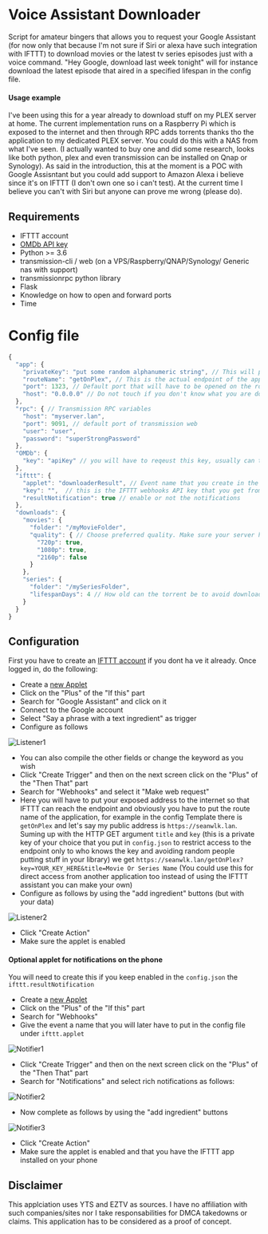 # Voice Assistant Downloader

Script for amateur bingers that allows you to request your Google Assistant (for now only that because I'm not sure if Siri or alexa have such integration with IFTTT) to download movies or the latest tv series episodes just with a voice command.
"Hey Google, download last week tonight" will for instance download the latest episode that aired in a specified lifespan in the config file.

#### Usage example

I've been using this for a year already to download stuff on my PLEX server at home. The current implementation runs on a Raspberry Pi which is exposed to the internet and then through RPC adds torrents thanks tho the application to my dedicated PLEX server. You could do this with a NAS from what I've seen. (I actually wanted to buy one and did some research, looks like both python, plex and even transmission can be installed on Qnap or Synology).
As said in the introduction, this at the moment is a POC with Google Assisntant but you could add support to Amazon Alexa i believe since it's on IFTTT (I don't own one so i can't test). At the current time I believe you can't with Siri but anyone can prove me wrong (please do).

## Requirements
- IFTTT account
- [OMDb API key](http://www.omdbapi.com/apikey.aspx)
- Python >= 3.6
- transmission-cli / web (on a VPS/Raspberry/QNAP/Synology/ Generic nas with support)
- transmissionrpc python library
- Flask
- Knowledge on how to open and forward ports
- Time

# Config file
```js
{
  "app": {
    "privateKey": "put some random alphanumeric string", // This will prevent for malicious users to add torrents on your behalf without being authorized but just knowing the endpoint
    "routeName": "getOnPlex", // This is the actual endpoint of the application
    "port": 1323, // Default port that will have to be opened on the router and forwarded to your application server
    "host": "0.0.0.0" // Do not touch if you don't know what you are doing
  },
  "rpc": { // Transmission RPC variables
    "host": "myserver.lan",
    "port": 9091, // default port of transmission web
    "user": "user",
    "password": "superStrongPassword"
  },
  "OMDb": {
    "key": "apiKey" // you will have to reqeust this key, usually can take up to a day
  },
  "ifttt": {
    "applet": "downloaderResult", // Event name that you create in the configuration process below
    "key": "",  // this is the IFTTT webhooks API key that you get from here: https://ifttt.com/maker_webhooks and then click on "Documentation"
    "resultNotification": true // enable or not the notifications
  },
  "downloads": {
    "movies": {
      "folder": "/myMovieFolder",
      "quality": { // Choose preferred quality. Make sure your server has encoding / transcoding capabilities
        "720p": true,
        "1080p": true,
        "2160p": false
      }
    },
    "series": {
      "folder": "/mySeriesFolder",
      "lifespanDays": 4 // How old can the torrent be to avoid downloading already seen episodes
    }
  }
}
```

## Configuration
First you have to create an [IFTTT account](https://ifttt.com/) if you dont ha ve it already. Once logged in, do the following:
- Create a [new Applet](https://ifttt.com/create)
- Click on the "Plus" of the "If this" part
- Search for "Google Assistant" and click on it
- Connect to the Google account
- Select "Say a phrase with a text ingredient" as trigger
- Configure as follows

![Listener1](https://raw.githubusercontent.com/seanwlk/voice-assist-downloader/master/docs/images/listener1.jpg)
- You can also compile the other fields or change the keyword as you wish
- Click "Create Trigger" and then on the next screen click on the "Plus" of the "Then That" part
- Search for "Webhooks" and select it "Make web request"
- Here you will have to put your exposed address to the internet so that IFTTT can reach the endpoint and obviously you have to put the route name of the application, for example in the config Template there is `getOnPlex` and let's say my public address is `https://seanwlk.lan`. Suming up with the HTTP GET argument `title` and `key` (this is a private key of your choice that you put in `config.json` to restrict access to the endpoint only to who knows the key and avoiding random people putting stuff in your library) we get `https://seanwlk.lan/getOnPlex?key=YOUR_KEY_HERE&title=Movie Or Series Name` (You could use this for direct access from another application too instead of using the IFTTT assistant you can make your own)
- Configure as follows by using the "add ingredient" buttons (but with your data)

![Listener2](https://raw.githubusercontent.com/seanwlk/voice-assist-downloader/master/docs/images/listener2.jpg)
- Click "Create Action"
- Make sure the applet is enabled

#### Optional applet for notifications on the phone
You will need to create this if you keep enabled in the `config.json` the `ifttt.resultNotification`
- Create a [new Applet](https://ifttt.com/create)
- Click on the "Plus" of the "If this" part
- Search for "Webhooks"
- Give the event a name that you will later have to put in the config file under `ifttt.applet`

![Notifier1](https://raw.githubusercontent.com/seanwlk/voice-assist-downloader/master/docs/images/notifier1.jpg)
- Click "Create Trigger" and then on the next screen click on the "Plus" of the "Then That" part
- Search for "Notifications" and select rich notifications as follows:

![Notifier2](https://raw.githubusercontent.com/seanwlk/voice-assist-downloader/master/docs/images/notifier2.jpg)
- Now complete as follows by using the "add ingredient" buttons

![Notifier3](https://raw.githubusercontent.com/seanwlk/voice-assist-downloader/master/docs/images/notifier3.jpg)
- Click "Create Action"
- Make sure the applet is enabled and that you have the IFTTT app installed on your phone

## Disclaimer
This applciation uses YTS and EZTV as sources. I have no affiliation with such companies/sites nor I take responsabilities for DMCA takedowns or claims. This application has to be considered as a proof of concept.
